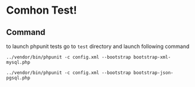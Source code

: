 # Comhon Test!

## Command
to launch phpunit tests go to `test` directory and launch following command
```
../vendor/bin/phpunit -c config.xml --bootstrap bootstrap-xml-mysql.php
```
```
../vendor/bin/phpunit -c config.xml --bootstrap bootstrap-json-pgsql.php
```